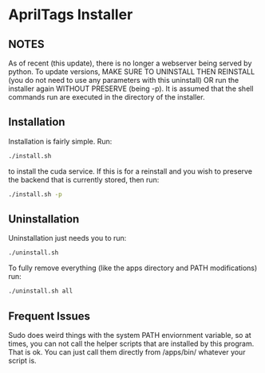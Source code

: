 # AprilTags Installer

## NOTES
As of recent (this update), there is no longer a webserver being served by python. To update versions, MAKE SURE TO UNINSTALL THEN REINSTALL (you do not need to use any parameters with this uninstall) OR run the installer again WITHOUT PRESERVE (being -p).
It is assumed that the shell commands run are executed in the directory of the installer.

## Installation
Installation is fairly simple. Run:
```bash
./install.sh
```
to install the cuda service. If this is for a reinstall and you wish to preserve the backend that is currently stored, then run:
```bash
./install.sh -p
```

## Uninstallation
Uninstallation just needs you to run:
```bash
./uninstall.sh
```
To fully remove everything (like the apps directory and PATH modifications) run:
```bash
./uninstall.sh all
```

## Frequent Issues
Sudo does weird things with the system PATH enviornment variable, so at times, you can not call the helper scripts that are installed by this program. That is ok. You can just call them directly from /apps/bin/ whatever your script is.
